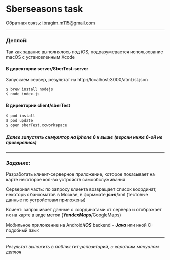 # Sberseasons task
Обратная связь: ibragim.m115@gmail.com
***
### Деплой:
<spoiler> Так как задание выполнялось под iOS, подразумевается использование macOS с установленным Xcode </spoiler>
#### В директории server/SberTest-server
Запускаем сервер, результат на http://localhost:3000/atmList.json
```zsh
$ brew install nodejs 
$ node index.js
```
#### В директории client/sberTest
```zsh
$ pod install
$ pod update
$ open sberTest.xcworkspace
```

##### Далее запустить симулятор на Iphone 6 и выше (версии ниже 6-ой не проверялись)
***
### ***Задание***:

Разработать клиент-серверное приложение, которое показывает на карте некоторое кол-во устройств самообслуживания

Серверная часть: по запросу клиента возвращает список координат, некоторых банкоматов в Москве, в форммате ***json***/xml (тестовые данные по устройствам приложены)

Клиент: запрашивает данные с координатами от сервера и отображает их на карте в виде меток (***YandexMaps***/GoogleMaps)

Мобильное приложение на Android/***iOS*** 
backend - ***Java*** или иной С-подобный язык
***
###### Результат выложить в паблик гит-репозиторий, с коротким мануалом деплоя
